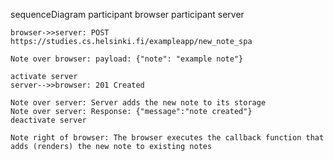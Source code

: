 sequenceDiagram
    participant browser
    participant server
    
    browser->>server: POST https://studies.cs.helsinki.fi/exampleapp/new_note_spa

    Note over browser: payload: {"note": "example note"}

    activate server
    server-->>browser: 201 Created

    Note over server: Server adds the new note to its storage
    Note over server: Response: {"message":"note created"}
    deactivate server

    Note right of browser: The browser executes the callback function that adds (renders) the new note to existing notes
